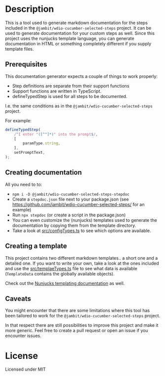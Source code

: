 # Description

This is a tool used to generate markdown documentation for the steps included in the `@jambit/wdio-cucumber-selected-steps` project.
It can be used to generate documentation for your custom steps as well.
Since this project uses the nunjucks template language, you can generate documentation in HTML or something completely different if you supply template files.

## Prerequisites

This documentation generator expects a couple of things to work properly:
- Step definitions are separate from their support functions
- Support functions are written in TypeScript.
- defineTypedStep is used for all steps to be documented.

I.e. the same conditions as in the `@jambit/wdio-cucumber-selected-steps` project.

For example:

```JavaScript
defineTypedStep(
    /^I enter "([^"]*)" into the prompt$/,
    [
        paramType.string,
    ],
    setPromptText,
);
```

## Creating documentation

All you need to to:
- `npm i -D @jambit/wdio-cucumber-selected-steps-stepdoc`
- Create a `stepdoc.json` file next to your package.json (see https://github.com/jambit/wdio-cucumber-selected-steps/ for an example)
- Run `npx stepdoc` (or create a script in the package.json)
- You can even customize the (nunjucks) templates used to generate the documentation by copying them from the template directory.
- Take a look at [src/configTypes.ts](src/configTypes.ts) to see which options are available.

## Creating a template

This project contains two different markdown templates.. a short one and a detailed one.
If you want to write your own, take a look at the ones included and use the [src/templaeTypes.ts](src/templaeTypes.ts) file to see what data is available (`TemplateData` contains the globally available objects).

Check out the [Nunjucks templating documentation](https://mozilla.github.io/nunjucks/templating.html) as well.

## Caveats

You might encounter that there are some limitations where this tool has been tailored to work for the `@jambit/wdio-cucumber-selected-steps` project.

In that respect there are still possibilities to improve this project and make it more generic. Feel free to create a pull request or open an issue if you encounter issues.

# License

Licensed under MIT
